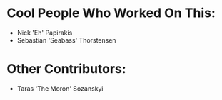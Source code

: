 # Cool People Who Worked On This:
* Nick 'Eh' Papirakis
* Sebastian 'Seabass' Thorstensen

# Other Contributors:
* Taras 'The Moron' Sozanskyi
